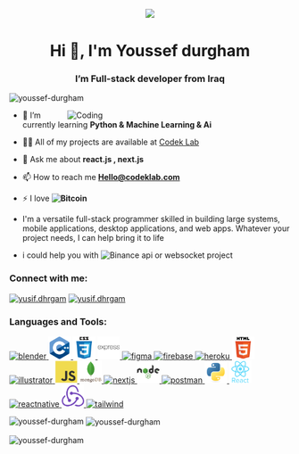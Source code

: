 <p align="center" width="100%">
    <img width="50%" src="https://c.tenor.com/r3XdvPsAV3kAAAAC/despicable-me-minions.gif">
</p>

<h1 align="center">Hi 👋, I'm Youssef durgham</h1>
<h3 align="center">I’m Full-stack developer from Iraq</h3>

<p align="left"> <img src="https://komarev.com/ghpvc/?username=youssef-durgham&label=Profile%20views&color=0e75b6&style=flat" alt="youssef-durgham" /> </p>

<img align="right" alt="Coding" width="400" src="https://c.tenor.com/y2JXkY1pXkwAAAAC/cat-computer.gif">

- 🌱 I’m currently learning **Python & Machine Learning & Ai**

- 👨‍💻 All of my projects are available at [Codek Lab](https://www.codeklab.com)

- 💬 Ask me about **react.js , next.js**

- 📫 How to reach me **Hello@codeklab.com**

- ⚡ I love **![Bitcoin](https://img.shields.io/badge/Bitcoin-000?style=for-the-badge&logo=bitcoin&logoColor=white)**

- I'm a versatile full-stack programmer skilled in building large systems, mobile applications, desktop applications, and web apps. Whatever your project needs, I can help bring it to life

- i could help you with ![Binance](https://img.shields.io/badge/Binance-FCD535?style=for-the-badge&logo=binance&logoColor=white) api or websocket project

<h3 align="left">Connect with me:</h3>
<p align="left">
<a href="https://fb.com/yusif.dhrgam" target="blank"><img align="center" src="https://raw.githubusercontent.com/rahuldkjain/github-profile-readme-generator/master/src/images/icons/Social/facebook.svg" alt="yusif.dhrgam" height="30" width="40" /></a>
<a href="https://t.me/communication_engineer" target="blank"><img align="center" src="https://toppng.com/public/uploads/thumbnail/telegram-icon-telegram-logo-11563072765o1dcnsfnla.png" alt="yusif.dhrgam" height="30" width="32" /></a>
</p>

<h3 align="left">Languages and Tools:</h3>
<p align="left"> <a href="https://www.blender.org/" target="_blank" rel="noreferrer"> <img src="https://download.blender.org/branding/community/blender_community_badge_white.svg" alt="blender" width="40" height="40"/> </a> <a href="https://www.w3schools.com/cpp/" target="_blank" rel="noreferrer"> <img src="https://raw.githubusercontent.com/devicons/devicon/master/icons/cplusplus/cplusplus-original.svg" alt="cplusplus" width="40" height="40"/> </a> <a href="https://www.w3schools.com/css/" target="_blank" rel="noreferrer"> <img src="https://raw.githubusercontent.com/devicons/devicon/master/icons/css3/css3-original-wordmark.svg" alt="css3" width="40" height="40"/> </a> <a href="https://expressjs.com" target="_blank" rel="noreferrer"> <img src="https://raw.githubusercontent.com/devicons/devicon/master/icons/express/express-original-wordmark.svg" alt="express" width="40" height="40"/> </a> <a href="https://www.figma.com/" target="_blank" rel="noreferrer"> <img src="https://www.vectorlogo.zone/logos/figma/figma-icon.svg" alt="figma" width="40" height="40"/> </a> <a href="https://firebase.google.com/" target="_blank" rel="noreferrer"> <img src="https://www.vectorlogo.zone/logos/firebase/firebase-icon.svg" alt="firebase" width="40" height="40"/> </a> <a href="https://heroku.com" target="_blank" rel="noreferrer"> <img src="https://www.vectorlogo.zone/logos/heroku/heroku-icon.svg" alt="heroku" width="40" height="40"/> </a> <a href="https://www.w3.org/html/" target="_blank" rel="noreferrer"> <img src="https://raw.githubusercontent.com/devicons/devicon/master/icons/html5/html5-original-wordmark.svg" alt="html5" width="40" height="40"/> </a> <a href="https://www.adobe.com/in/products/illustrator.html" target="_blank" rel="noreferrer"> <img src="https://www.vectorlogo.zone/logos/adobe_illustrator/adobe_illustrator-icon.svg" alt="illustrator" width="40" height="40"/> </a> <a href="https://developer.mozilla.org/en-US/docs/Web/JavaScript" target="_blank" rel="noreferrer"> <img src="https://raw.githubusercontent.com/devicons/devicon/master/icons/javascript/javascript-original.svg" alt="javascript" width="40" height="40"/> </a> <a href="https://www.mongodb.com/" target="_blank" rel="noreferrer"> <img src="https://raw.githubusercontent.com/devicons/devicon/master/icons/mongodb/mongodb-original-wordmark.svg" alt="mongodb" width="40" height="40"/> </a> <a href="https://nextjs.org/" target="_blank" rel="noreferrer"> <img src="https://cdn.worldvectorlogo.com/logos/nextjs-2.svg" alt="nextjs" width="40" height="40"/> </a> <a href="https://nodejs.org" target="_blank" rel="noreferrer"> <img src="https://raw.githubusercontent.com/devicons/devicon/master/icons/nodejs/nodejs-original-wordmark.svg" alt="nodejs" width="40" height="40"/> </a> <a href="https://postman.com" target="_blank" rel="noreferrer"> <img src="https://www.vectorlogo.zone/logos/getpostman/getpostman-icon.svg" alt="postman" width="40" height="40"/> </a> <a href="https://www.python.org" target="_blank" rel="noreferrer"> <img src="https://raw.githubusercontent.com/devicons/devicon/master/icons/python/python-original.svg" alt="python" width="40" height="40"/> </a> <a href="https://reactjs.org/" target="_blank" rel="noreferrer"> <img src="https://raw.githubusercontent.com/devicons/devicon/master/icons/react/react-original-wordmark.svg" alt="react" width="40" height="40"/> </a> <a href="https://reactnative.dev/" target="_blank" rel="noreferrer"> <img src="https://reactnative.dev/img/header_logo.svg" alt="reactnative" width="40" height="40"/> </a> <a href="https://redux.js.org" target="_blank" rel="noreferrer"> <img src="https://raw.githubusercontent.com/devicons/devicon/master/icons/redux/redux-original.svg" alt="redux" width="40" height="40"/> </a> <a href="https://tailwindcss.com/" target="_blank" rel="noreferrer"> <img src="https://www.vectorlogo.zone/logos/tailwindcss/tailwindcss-icon.svg" alt="tailwind" width="40" height="40"/> </a> </p>

<p><img align="left" src="https://github-readme-stats.vercel.app/api/top-langs?username=youssef-durgham&show_icons=true&locale=en&layout=compact" alt="youssef-durgham" /></p>

<p>&nbsp;<img align="center" src="https://github-readme-stats.vercel.app/api?username=youssef-durgham&show_icons=true&locale=en" alt="youssef-durgham" /></p>

<p><img align="center" src="https://github-readme-streak-stats.herokuapp.com/?user=youssef-durgham&" alt="youssef-durgham" /></p>
